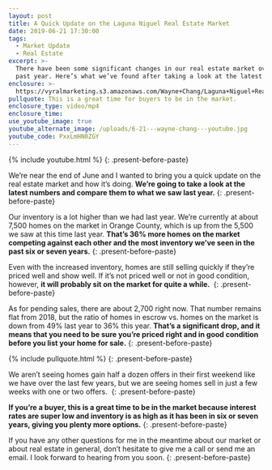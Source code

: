 ```yaml
---
layout: post
title: A Quick Update on the Laguna Niguel Real Estate Market
date: 2019-06-21 17:30:00
tags:
  - Market Update
  - Real Estate
excerpt: >-
  There have been some significant changes in our real estate market over the
  past year. Here’s what we’ve found after taking a look at the latest numbers.
enclosure: >-
  https://vyralmarketing.s3.amazonaws.com/Wayne+Chang/Laguna+Niguel+Real+Estate-+Real+Estate+Market+In+June.mp4
pullquote: This is a great time for buyers to be in the market.
enclosure_type: video/mp4
enclosure_time:
use_youtube_image: true
youtube_alternate_image: /uploads/6-21---wayne-chang---youtube.jpg
youtube_code: PxxLmHN0ZGY
---
```


{% include youtube.html %}
{: .present-before-paste}

We’re near the end of June and I wanted to bring you a quick update on the real estate market and how it’s doing. **We’re going to take a look at the latest numbers and compare them to what we saw last year.**
{: .present-before-paste}

Our inventory is a lot higher than we had last year. We’re currently at about 7,500 homes on the market in Orange County, which is up from the 5,500 we saw at this time last year. **That’s 36% more homes on the market competing against each other and the most inventory we’ve seen in the past six or seven years.**
{: .present-before-paste}

Even with the increased inventory, homes are still selling quickly if they’re priced well and show well. If it’s not priced well or not in good condition, however, **it will probably sit on the market for quite a while.&nbsp;**
{: .present-before-paste}

As for pending sales, there are about 2,700 right now. That number remains flat from 2018, but the ratio of homes in escrow vs. homes on the market is down from 49% last year to 36% this year. **That’s a significant drop, and it means that you need to be sure you’re priced right and in good condition before you list your home for sale.**
{: .present-before-paste}

{% include pullquote.html %}
{: .present-before-paste}

We aren’t seeing homes gain half a dozen offers in their first weekend like we have over the last few years, but we are seeing homes sell in just a few weeks with one or two offers.&nbsp;
{: .present-before-paste}

**If you’re a buyer, this is a great time to be in the market because interest rates are super low and inventory is as high as it has been in six or seven years, giving you plenty more options.**
{: .present-before-paste}

If you have any other questions for me in the meantime about our market or about real estate in general, don’t hesitate to give me a call or send me an email. I look forward to hearing from you soon.
{: .present-before-paste}